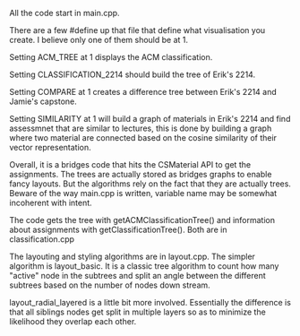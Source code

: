 All the code start in main.cpp.

There are a few #define up that file that define what visualisation
you create. I believe only one of them should be at 1.

Setting ACM_TREE at 1 displays the ACM classification.

Setting CLASSIFICATION_2214 should build the tree of Erik's 2214.

Setting COMPARE at 1 creates a difference tree between Erik's 2214 and Jamie's capstone.

Setting SIMILARITY at 1 will build a graph of materials in Erik's 2214
and find assessmnet that are similar to lectures, this is done by
building a graph where two material are connected based on the cosine
similarity of their vector representation.

Overall, it is a bridges code that hits the CSMaterial API to get the
assignments. The trees are actually stored as bridges graphs to enable
fancy layouts. But the algorithms rely on the fact that they are
actually trees. Beware of the way main.cpp is written, variable name
may be somewhat incoherent with intent.

The code gets the tree with getACMClassificationTree() and information
about assignments with getClassificationTree(). Both are in
classification.cpp

The layouting and styling algorithms are in layout.cpp. The simpler
algorithm is layout_basic. It is a classic tree algorithm to count
how many "active" node in the subtrees and split an angle between the
different subtrees based on the number of nodes down stream.

layout_radial_layered is a little bit more involved. Essentially the
difference is that all siblings nodes get split in multiple layers so
as to minimize the likelihood they overlap each other.